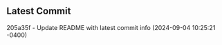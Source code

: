 
## Latest Commit
205a35f - Update README with latest commit info (2024-09-04 10:25:21 -0400) <Yunxi-Zhou>
